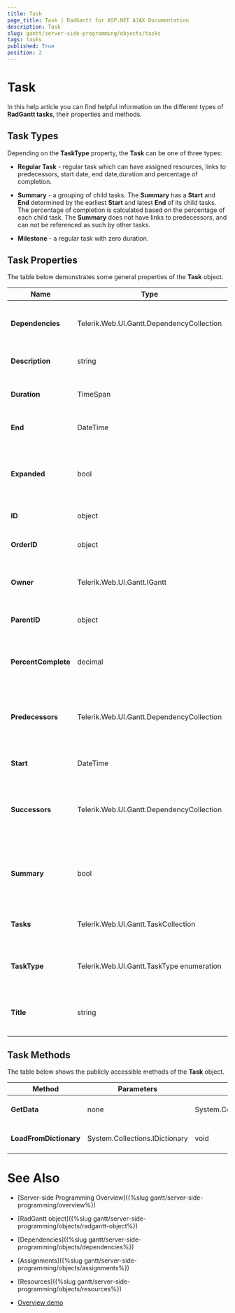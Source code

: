 ```yaml
---
title: Task
page_title: Task | RadGantt for ASP.NET AJAX Documentation
description: Task
slug: gantt/server-side-programming/objects/tasks
tags: tasks
published: True
position: 2
---
```


# Task


In this help article you can find helpful information on the different types of **RadGantt tasks**, their properties and methods.


## Task Types

Depending on the **TaskType** property, the **Task** can be one of three types:

* **Regular Task** - regular task which can have assigned resources, links to predecessors, start date, end date,duration and percentage of completion.

* **Summary** - a grouping of child tasks. The **Summary** has a **Start** and **End** determined by the earliest **Start** and latest **End** of its child tasks. The percentage of completion is calculated based on the percentage of each child task. The **Summary** does not have links to predecessors, and can not be referenced as such by other tasks.

* **Milestone** - a regular task with zero duration.


## Task Properties

The table below demonstrates some general properties of the **Task** object.

| Name | Type | Description |
| ------ | ------ | ------ |
| **Dependencies** |Telerik.Web.UI.Gantt.DependencyCollection|Gets a collection of dependencies to other tasks.|
| **Description** |string|Gets or sets the task description.|
| **Duration** |TimeSpan|Gets a value indicating the duration of the task.|
| **End** |DateTime|Gets or sets the end time of the task.|
| **Expanded** |bool|Gets or sets a value that determines whether the tasks is expanded in the **TreeList**.|
| **ID** |object|Gets or sets **Task** ID.|
| **OrderID** |object|Gets or sets **OrderID** field used by sort operations.|
| **Owner** |Telerik.Web.UI.Gantt.IGantt|Gets or sets the **Gantt** that is owner of the task.|
| **ParentID** |object|Gets or sets pointer to the parent task using its ID.|
| **PercentComplete** |decimal|Gets a value in percent indicating the task completion.|
| **Predecessors** |Telerik.Web.UI.Gantt.DependencyCollection|Gets a collection of the dependencies that are predecessors of the task.|
| **Start** |DateTime|Gets or sets the start time of the task.|
| **Successors** |Telerik.Web.UI.Gantt.DependencyCollection|Gets a collection of the dependencies that are successors of the task.|
| **Summary** |bool|Gets a boolean value indicating whether the task is a summary task.|
| **Tasks** |Telerik.Web.UI.Gantt.TaskCollection|Gets all children tasks of the current task.|
| **TaskType** |Telerik.Web.UI.Gantt.TaskType enumeration|Gets a value that determines the type of the task.|
| **Title** |string|Gets or sets a value that determines the title of the task.|


## Task Methods

The table below shows the publicly accessible methods of the **Task** object.

| Method | Parameters | Return type | Description |
| ------ | ------ | ------ | ------ |
| **GetData** |none|System.Collections.Specialized.IOrderedDictionary|Returns the Task data as an OrdrederDictionary.|
| **LoadFromDictionary** |System.Collections.IDictionary|void|Loads the **Task** data from a Dictionary.|




# See Also

 * [Server-side Programming Overview]({%slug gantt/server-side-programming/overview%})
 
 * [RadGantt object]({%slug gantt/server-side-programming/objects/radgantt-object%})

 * [Dependencies]({%slug gantt/server-side-programming/objects/dependencies%})
 
 * [Assignments]({%slug gantt/server-side-programming/objects/assignments%})

 * [Resources]({%slug gantt/server-side-programming/objects/resources%})

 * [Overview demo](https://demos.telerik.com/aspnet-ajax/gantt/examples/overview/defaultcs.aspx)
 
